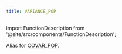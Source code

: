 ```yaml
---
title: VARIANCE_POP
---
```

import FunctionDescription from '@site/src/components/FunctionDescription';

<FunctionDescription description="Introduced or updated: v1.2.738"/>

Alias for [COVAR_POP](aggregate-covar-pop.md).